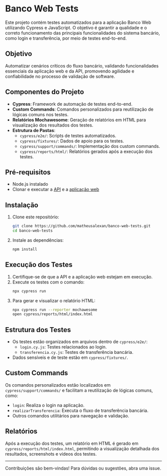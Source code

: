 # Banco Web Tests

Este projeto contém testes automatizados para a aplicação Banco Web utilizando Cypress e JavaScript. O objetivo é garantir a qualidade e o correto funcionamento das principais funcionalidades do sistema bancário, como login e transferência, por meio de testes end-to-end.

## Objetivo
Automatizar cenários críticos do fluxo bancário, validando funcionalidades essenciais da aplicação web e da API, promovendo agilidade e confiabilidade no processo de validação de software.

## Componentes do Projeto
- **Cypress**: Framework de automação de testes end-to-end.
- **Custom Commands**: Comandos personalizados para reutilização de lógicas comuns nos testes.
- **Relatórios Mochawesome**: Geração de relatórios em HTML para visualização dos resultados dos testes.
- **Estrutura de Pastas**:
  - `cypress/e2e/`: Scripts de testes automatizados.
  - `cypress/fixtures/`: Dados de apoio para os testes.
  - `cypress/support/commands/`: Implementação dos custom commands.
  - `cypress/reports/html/`: Relatórios gerados após a execução dos testes.

## Pré-requisitos
- Node.js instalado
- Clonar e executar a [API](https://github.com/juliodelimas/banco-api/) e a [aplicação web](https://github.com/juliodelimas/banco-web)

## Instalação
1. Clone este repositório:
   ```bash
   git clone https://github.com/matheusalexan/banco-web-tests.git
   cd banco-web-tests
   ```
2. Instale as dependências:
   ```bash
   npm install
   ```

## Execução dos Testes
1. Certifique-se de que a API e a aplicação web estejam em execução.
2. Execute os testes com o comando:
   ```bash
   npx cypress run
   ```
3. Para gerar e visualizar o relatório HTML:
   ```bash
   npx cypress run --reporter mochawesome
   open cypress/reports/html/index.html
   ```

## Estrutura dos Testes
- Os testes estão organizados em arquivos dentro de `cypress/e2e/`:
  - `login.cy.js`: Testes relacionados ao login.
  - `transferencia.cy.js`: Testes de transferência bancária.
- Dados sensíveis e de teste estão em `cypress/fixtures/`.

## Custom Commands
Os comandos personalizados estão localizados em `cypress/support/commands/` e facilitam a reutilização de lógicas comuns, como:
- `login`: Realiza o login na aplicação.
- `realizarTransferencia`: Executa o fluxo de transferência bancária.
- Outros comandos utilitários para navegação e validação.

## Relatórios
Após a execução dos testes, um relatório em HTML é gerado em `cypress/reports/html/index.html`, permitindo a visualização detalhada dos resultados, screenshots e vídeos dos testes.

---

Contribuições são bem-vindas! Para dúvidas ou sugestões, abra uma issue.
